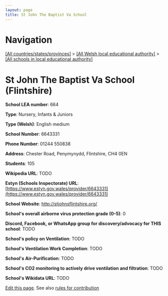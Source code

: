 ```yaml
---
layout: page
title: St John The Baptist Va School
---
```

# Navigation

[[All countries/states/provinces]](../../..) > [[All Welsh local educational authority]](../..) > [[All schools in local educational authority]](..)

# St John The Baptist Va School (Flintshire)

**School LEA number**: 664

**Type**: Nursery, Infants & Juniors

**Type (Welsh)**: English medium

**School Number**: 6643331

**Phone Number**: 01244 550838

**Address**: Chester Road, Penymynydd, Flintshire, CH4 0EN

**Students**: 105

**Wikipedia URL**: TODO

**Estyn (Schools Inspectorate) URL**: [https://www.estyn.gov.wales/provider/6643331](https://www.estyn.gov.wales/provider/6643331)

**School Website**: http://stjohnsflintshire.org/

**School's overall airborne virus protection grade (0-5)**: 0

**Discord, Facebook, or WhatsApp group for discovery/advocacy for THIS school**: TODO

**School's policy on Ventilation**: TODO

**School's Ventilation Work Completion**: TODO

**School's Air-Purification**: TODO

**School's CO2 monitoring to actively drive ventilation and filtration**: TODO

**School's Wikidata URL**: TODO




[Edit this page](https://github.com/ventilate-schools/Wales/edit/prif/./Flintshire/St_John_The_Baptist_Va_School.md). See also [rules for contribution](../../../contribution-rules/)